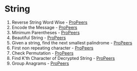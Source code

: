 # String
1) Reverse String Word Wise - [ProPeers](https://www.naukri.com/code360/problems/reverse-string-word-wise_1262348)
2) Encode the Message - [ProPeers](https://www.naukri.com/code360/problems/encode-the-message_699836)
3) Minimum Parentheses - [ProPeers](https://www.naukri.com/code360/problems/mnfrj_1075018?)
4) Beautiful String - [ProPeers](https://www.naukri.com/code360/problems/beautiful-string_1115625)
5) Given a string, find the next smallest palindrome - [ProPeers](https://www.naukri.com/code360/problems/given-a-string-find-the-next-smallest-palindrome_874577)
6) First non repeating character - [ProPeers](https://www.naukri.com/code360/problems/first-non-repeating-character_920324)
7) Check Permutation - [ProPeers](https://www.naukri.com/code360/problems/check-permutation_1172164)
8) Find K’th Character of Decrypted String - [ProPeers](https://www.naukri.com/code360/problems/find-k-th-character-of-decrypted-string_630508)
9) Group Anagrams - [ProPeers](https://www.naukri.com/code360/problems/group-anagrams_800285)
